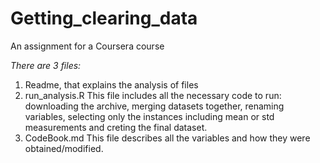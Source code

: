 # Getting_clearing_data
An assignment for a Coursera course

*There are 3 files:*
1) Readme, that explains the analysis of files 
2) run_analysis.R 
This file includes all the necessary code to run: downloading the archive, merging datasets together, renaming variables, selecting only the instances including mean or std measurements and creting the final dataset.
3) CodeBook.md
This file describes all the variables and how they were obtained/modified.